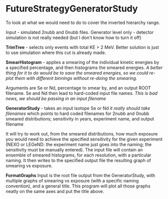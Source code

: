 # FutureStrategyGeneratorStudy
To look at what we would need to do to cover the inverted hierarchy range.

Input - simulated 2nubb and 0nubb files. Generator level only - detector simulation is not really needed (but I don't know how to turn it off)

**TrimTree** -  selects only events with total KE > 2 MeV. Better solution is just to use simulation where this cut is already made.

**SmearHistogram** - applies a smearing of the individual kinetic energies by a specified percentage, and then histograms the smeared energies. *A better thing for it to do would be to save the smeared energies, so we could re-plot them with different binnings without re-doing the smearing.*

Arguments are Se or Nd, percentage to smear by, and an output ROOT filename. Se and Nd then lead to hard-coded input file names. *This is bad news, we should be passing in an input filename*

**GeneratorStudy** - takes an input isotope Se or Nd *it really should take filenames* which points to  hard coded filenames for 2nubb and 0nubb smeared distributions; sensitivity in years, experiment name, and output filename

It will try to work out, from the smeared distributions, how much exposure you would need to achieve the specified sensitivity for the given experiment (NEXO or LEGeND: the experiment name just goes into the naming; the sensitivity must be manually entered). The input file will contain an ensemble of smeared histograms, for each resolution, with a particular naming. It then writes to the specified output file the resulting graph of smearing vs exposure.

**FormatGraphs** Input is the root file output from the GeneratorStudy, with multiple graphs of smearing vs exposure (with a specific naming convention), and a general title. This program will plot all those graphs neatly on the same axes and put the title above.
